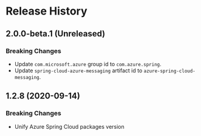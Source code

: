 # Release History

## 2.0.0-beta.1 (Unreleased)
### Breaking Changes
- Update `com.microsoft.azure` group id to `com.azure.spring`.
- Update `spring-cloud-azure-messaging` artifact id to `azure-spring-cloud-messaging`.

## 1.2.8 (2020-09-14)
### Breaking Changes
- Unify Azure Spring Cloud packages version
